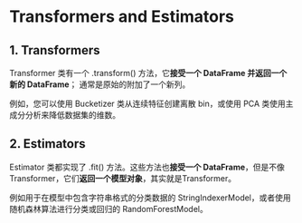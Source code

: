 # Transformers and Estimators

## 1. Transformers
Transformer 类有一个 .transform() 方法，它**接受一个 DataFrame 并返回一个新的 DataFrame**； 通常是原始的附加了一个新列。 

例如，您可以使用 Bucketizer 类从连续特征创建离散 bin，或使用 PCA 类使用主成分分析来降低数据集的维数。

## 2. Estimators
Estimator 类都实现了 .fit() 方法。这些方法也**接受一个 DataFrame**，但是不像 Transformer，它们**返回一个模型对象**，其实就是Transformer。

例如用于在模型中包含字符串格式的分类数据的 StringIndexerModel，或者使用随机森林算法进行分类或回归的 RandomForestModel。